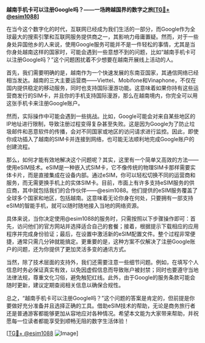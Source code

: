 **越南手机卡可以注册Google吗？——一场跨越国界的数字之旅[[TG💪+ @esim1088](https://t.me/s/esim1088)]**

在当今这个数字化的时代，互联网已经成为我们生活的一部分，而Google作为全球最大的搜索引擎和互联网服务提供商之一，其影响力毋庸置疑。然而，对于一些身处异国他乡的人来说，使用Google服务可能并不是一件轻松的事情，尤其是当你身处越南这样的国家时，可能会遇到一些意想不到的问题，比如“越南手机卡可以注册Google吗？”这个问题困扰着不少想要在越南开展线上活动的人。

首先，我们需要明确的是，越南作为一个快速发展的东南亚国家，其通信网络已经相当发达。越南的三大主要运营商——Viettel、Mobifone和Vinaphone，不仅在国内提供稳定的移动服务，同时也支持国际漫游功能。这意味着如果你持有这些运营商发行的SIM卡，并且你的手机支持国际漫游，那么在越南境内，你完全可以用这张手机卡来注册Google账户。

然而，实际操作中可能会遇到一些挑战。比如，Google可能会对来自某些地区的IP地址进行限制，导致注册过程变得复杂甚至失败。这是因为Google为了防止垃圾邮件和恶意软件的传播，会对不同国家或地区的访问请求进行监控。因此，即使你成功插入了越南的SIM卡并连接到网络，也可能无法顺利地完成Google账户的创建流程。

那么，如何才能有效地解决这个问题呢？其实，这里有一个简单又高效的方法——使用eSIM技术。eSIM是一种嵌入式SIM卡，它不像传统的物理SIM卡那样需要实体卡片，而是直接集成在设备内部。通过eSIM，你可以轻松切换不同的运营商和服务，而无需更换手机上的实体SIM卡。目前，市面上有许多支持eSIM服务的供应商，其中就包括我们的合作伙伴——@esim1088。他们提供的eSIM服务覆盖了全球多个国家和地区，包括越南。这意味着无论你身在何处，只要拥有一部支持eSIM的智能手机，就可以随时随地接入当地的网络资源。

具体来说，当你决定使用@esim1088的服务时，只需按照以下步骤操作即可：首先，访问他们的官方网站并选择适合自己的套餐；接着，根据提示下载相应的应用程序并完成身份验证；最后，在设置中激活新的eSIM配置文件。整个过程非常便捷，通常只需几分钟就能搞定。更重要的是，这种方案不仅解决了注册Google账户的问题，还为你提供了更加灵活多变的通讯方式。

当然，除了技术层面的支持外，我们还需要注意一些细节问题。例如，在填写个人信息时务必保证真实有效，以免因虚假信息而导致账户被封禁；同时也要遵守当地法律法规，尊重文化习俗，避免触犯红线。此外，由于Google的服务条款可能会随时更新，建议定期查阅相关信息以确保合规性。

总之，“越南手机卡可以注册Google吗？”这个问题的答案是肯定的，但前提是你要做好充分准备并且选择正确的工具。借助eSIM技术的帮助，无论是商务旅行者还是普通游客都能够更加从容地应对各种情况。希望本文能为大家带来帮助，并祝愿每一位读者都能享受到顺畅无阻的数字生活体验！

[[TG💪+ @esim1088](https://t.me/s/esim1088) ![Image](https://i.postimg.cc/4NQfJmqS/Snipaste-2025-05-13-00-14-12.png)]